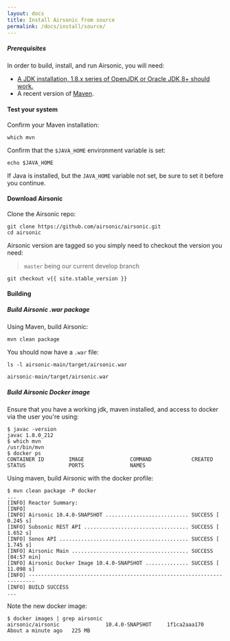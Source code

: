 ```yaml
---
layout: docs
title: Install Airsonic from source
permalink: /docs/install/source/
---
```

##### Prerequisites

In order to build, install, and run Airsonic, you will need:
- [A JDK installation, 1.8.x series of OpenJDK or Oracle JDK 8+ should work.](/docs/install/prerequisites)
- A recent version of [Maven](http://maven.apache.org/).

#### Test your system

Confirm your Maven installation:

```
which mvn
```

Confirm that the `$JAVA_HOME` environment variable is set:

```
echo $JAVA_HOME
```

If Java is installed, but the `JAVA_HOME` variable not set, be sure to set it before you continue.

#### Download Airsonic

Clone the Airsonic repo:

```
git clone https://github.com/airsonic/airsonic.git
cd airsonic
```

Airsonic version are tagged so you simply need to checkout the version you need:

> `master` being our current develop branch

```
git checkout v{{ site.stable_version }}
```

#### Building

##### Build Airsonic .war package

Using Maven, build Airsonic:

```
mvn clean package
```

You should now have a `.war` file:

```
ls -l airsonic-main/target/airsonic.war
```
```
airsonic-main/target/airsonic.war
```

##### Build Airsonic Docker image

Ensure that you have a working jdk, maven installed, and access to docker via the user you're using:

```
$ javac -version
javac 1.8.0_212
$ which mvn
/usr/bin/mvn
$ docker ps
CONTAINER ID        IMAGE               COMMAND             CREATED             STATUS              PORTS               NAMES
```


Using maven, build Airsonic with the docker profile:

```
$ mvn clean package -P docker
...
[INFO] Reactor Summary:
[INFO] 
[INFO] Airsonic 10.4.0-SNAPSHOT ........................... SUCCESS [  0.245 s]
[INFO] Subsonic REST API .................................. SUCCESS [  1.652 s]
[INFO] Sonos API .......................................... SUCCESS [  1.745 s]
[INFO] Airsonic Main ...................................... SUCCESS [04:57 min]
[INFO] Airsonic Docker Image 10.4.0-SNAPSHOT .............. SUCCESS [ 11.098 s]
[INFO] ------------------------------------------------------------------------
[INFO] BUILD SUCCESS
...
```

Note the new docker image:

```
$ docker images | grep airsonic
airsonic/airsonic               10.4.0-SNAPSHOT     1f1ca2aaa170        About a minute ago   225 MB
```

